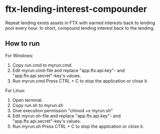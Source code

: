 # ftx-lending-interest-compounder

Repeat lending exists assets in FTX with earned interests back to lending pool every hour. In short, compound lending interest back to the lending.

## How to run
For Windows:
1. Copy run.cmd to myrun.cmd.
2. Edit myrun.cmd-file and replace "app.ftx.api.key"- and "app.ftx.api.secret"-key's values.
3. Run myrun.cmd
Press CTRL + C to stop the application or close it.

For Linux:
1. Open terminal.
2. Copy run.sh to myrun.sh
3. Give execution permission "chmod +x myrun.sh"
4. Edit myrun.sh-file and replace "app.ftx.api.key"- and "app.ftx.api.secret"-key's values.
5. Run myrun.sh
Press CTRL + C to stop the application or close it.
